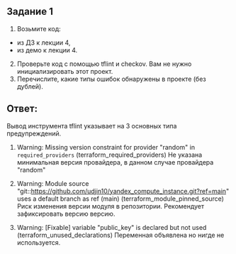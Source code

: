 ## Задание 1
1. Возьмите код:
* из ДЗ к лекции 4,
* из демо к лекции 4.
2. Проверьте код с помощью tflint и checkov. Вам не нужно инициализировать этот проект.
3. Перечислите, какие типы ошибок обнаружены в проекте (без дублей).


## Ответ:
Вывод инструмента tflint указывает на 3 основных типа предупреждений.
1. Warning: Missing version constraint for provider "random" in `required_providers` (terraform_required_providers)
Не указана минимальная версия провайдера, в данном случае провайдера "random" 

2. Warning: Module source "git::https://github.com/udjin10/yandex_compute_instance.git?ref=main" uses a default branch as ref (main) (terraform_module_pinned_source)
Риск изменения версии модуля в репозитории. Рекомендует зафиксировать версию версию.

3. Warning: [Fixable] variable "public_key" is declared but not used (terraform_unused_declarations)
Переменная объявлена но нигде не используется.




